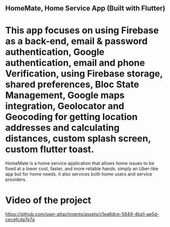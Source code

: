 ## HomeMate, Home Service App (Built with Flutter)
# This app focuses on using Firebase as a back-end, email & password authentication, Google authentication, email and phone Verification, using Firebase storage, shared preferences, Bloc State Management, Google maps integration, Geolocator and Geocoding for getting location addresses and calculating distances, custom splash screen, custom flutter toast.

HomeMate is a home service application that allows home issues to be fixed at a lower cost, faster, and more reliable hands.
simply an Uber-like app but for home needs.
it also services both home users and service providers.

# Video of the project


https://github.com/user-attachments/assets/c1ea6dce-5849-4ba1-ae5d-cecefcda7e7a

